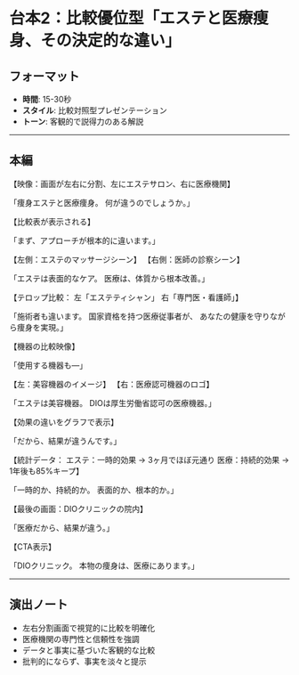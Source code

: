 # 台本2：比較優位型「エステと医療痩身、その決定的な違い」

## フォーマット
- **時間**: 15-30秒
- **スタイル**: 比較対照型プレゼンテーション
- **トーン**: 客観的で説得力のある解説

---

## 本編

【映像：画面が左右に分割、左にエステサロン、右に医療機関】

「痩身エステと医療痩身。
何が違うのでしょうか。」

【比較表が表示される】

「まず、アプローチが根本的に違います。」

【左側：エステのマッサージシーン】
【右側：医師の診察シーン】

「エステは表面的なケア。
医療は、体質から根本改善。」

【テロップ比較：
左「エステティシャン」
右「専門医・看護師」】

「施術者も違います。
国家資格を持つ医療従事者が、
あなたの健康を守りながら痩身を実現。」

【機器の比較映像】

「使用する機器も—」

【左：美容機器のイメージ】
【右：医療認可機器のロゴ】

「エステは美容機器。
DIOは厚生労働省認可の医療機器。」

【効果の違いをグラフで表示】

「だから、結果が違うんです。」

【統計データ：
エステ：一時的効果 → 3ヶ月でほぼ元通り
医療：持続的効果 → 1年後も85%キープ】

「一時的か、持続的か。
表面的か、根本的か。」

【最後の画面：DIOクリニックの院内】

「医療だから、結果が違う。」

【CTA表示】

「DIOクリニック。
本物の痩身は、医療にあります。」

---

## 演出ノート
- 左右分割画面で視覚的に比較を明確化
- 医療機関の専門性と信頼性を強調
- データと事実に基づいた客観的な比較
- 批判的にならず、事実を淡々と提示